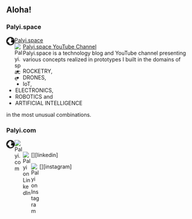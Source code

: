 <H2>Aloha!</H2>

<!--
**palyi/palyi** is a ✨ _special_ ✨ repository because its `README.md` (this file) appears on your GitHub profile.

Here are some ideas to get you started:

- 🔭 I’m currently working on ...
- 🌱 I’m currently learning ...
- 👯 I’m looking to collaborate on ...
- 🤔 I’m looking for help with ...
- 💬 Ask me about ...
- 📫 How to reach me: ...
- 😄 Pronouns: ...
- ⚡ Fun fact: ...
-->


<H3>Palyi.space</H3>
<a href="https://palyi.space"><img align="left" alt="Palyi.space" width="22px" src="https://raw.githubusercontent.com/iconic/open-iconic/master/svg/globe.svg" />Palyi.space</a> </br>
<a href="https://www.youtube.com/channel/UCq1_rzb8t9qWqHlsTc-rwvg"><img align="left" alt="Palyi.space" width="22px" src="https://cdn.jsdelivr.net/npm/simple-icons@v3/icons/youtube.svg" />Palyi.space YouTube Channel</a>
</br>Palyi.space is a technology blog and YouTube channel presenting various concepts realized in prototypes I built in the domains of 
<UL>
  <LI>ROCKETRY,</LI>
  <LI>DRONES,</LI>
  <LI>IoT,</LI>
  <LI>ELECTRONICS,</LI>
  <LI>ROBOTICS and
  <LI>ARTIFICIAL INTELLIGENCE</LI>
    </UL>
  in the most unusual combinations.</br>

<H3>Palyi.com</H3>
<img align="left" alt="Palyi.com" width="22px" src="https://raw.githubusercontent.com/iconic/open-iconic/master/svg/globe.svg" /> <img align="left" alt="Palyi.com" width="22px" src="https://cdn.jsdelivr.net/npm/simple-icons@v3/icons/youtube.svg" /></br>

[<img align="left" alt="Palyi on LinkedIn" width="22px" src="https://cdn.jsdelivr.net/npm/simple-icons@v3/icons/linkedin.svg" />][linkedin]

[<img align="left" alt="Palyi on Instagram" width="22px" src="https://cdn.jsdelivr.net/npm/simple-icons@v3/icons/instagram.svg" />][instagram]

